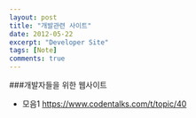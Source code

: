 ```yaml
---
layout: post
title: "개발관련 사이트"
date: 2012-05-22
excerpt: "Developer Site"
tags: [Note]
comments: true
---
```



###개발자들을 위한 웹사이트
- 모음1
https://www.codentalks.com/t/topic/40
